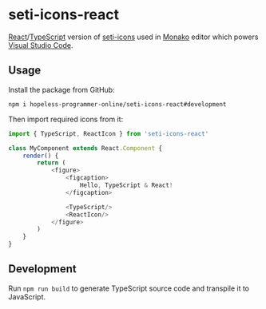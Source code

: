 # seti-icons-react

[React](https://github.com/facebook/react)/[TypeScript](https://github.com/microsoft/TypeScript) version of [seti-icons](https://www.npmjs.com/package/seti-icons) used in [Monako](https://github.com/Microsoft/monaco-editor) editor which powers [Visual Studio Code](https://github.com/Microsoft/vscode).

## Usage

Install the package from GitHub:

```
npm i hopeless-programmer-online/seti-icons-react#development
```

Then import required icons from it:

```typescript
import { TypeScript, ReactIcon } from 'seti-icons-react'

class MyComponent extends React.Component {
    render() {
        return (
            <figure>
                <figcaption>
                    Hello, TypeScript & React!
                </figcaption>

                <TypeScript/>
                <ReactIcon/>
            </figure>
        )
    }
}
```

## Development

Run `npm run build` to generate TypeScript source code and transpile it to JavaScript.
